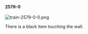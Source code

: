 #### 2579-0
![train-2579-0-0.png](https://github.com/lil-lab/nlvr/raw/master/nlvr/train/images/16/train-2579-0-0.png "train-2579-0-0.png")

There is a black item touching the wall.
